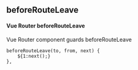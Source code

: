## beforeRouteLeave
#### Vue Router beforeRouteLeave
Vue Router component guards beforeRouteLeave
```
beforeRouteLeave(to, from, next) {
	${1:next();}
},
```